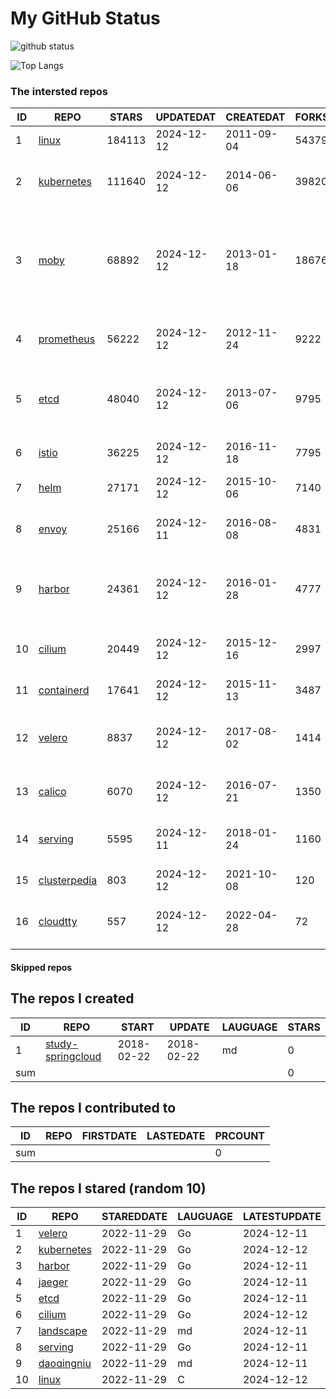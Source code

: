 # My GitHub Status

<img src="https://github-readme-stats-1.yihong0618.vercel.app/api?username=daoqingniu&show_icons=true&&&hide_title=true&count_private=true" alt="github status" />

![Top Langs](https://github-readme-stats-1.yihong0618.vercel.app/api/top-langs/?username=daoqingniu&layout=compact)

<!--START_SECTION:github_repos-->
### The intersted repos
| ID |                              REPO                               | STARS  | UPDATEDAT  | CREATEDAT  | FORKSCOUNT |                                                DESCRIPTIONS                                                |
|----|-----------------------------------------------------------------|--------|------------|------------|------------|------------------------------------------------------------------------------------------------------------|
|  1 | [linux](https://github.com/torvalds/linux)                      | 184113 | 2024-12-12 | 2011-09-04 |      54379 | Linux kernel source tree                                                                                   |
|  2 | [kubernetes](https://github.com/kubernetes/kubernetes)          | 111640 | 2024-12-12 | 2014-06-06 |      39820 | Production-Grade Container Scheduling and Management                                                       |
|  3 | [moby](https://github.com/moby/moby)                            |  68892 | 2024-12-12 | 2013-01-18 |      18676 | The Moby Project - a collaborative project for the container ecosystem to assemble container-based systems |
|  4 | [prometheus](https://github.com/prometheus/prometheus)          |  56222 | 2024-12-12 | 2012-11-24 |       9222 | The Prometheus monitoring system and time series database.                                                 |
|  5 | [etcd](https://github.com/etcd-io/etcd)                         |  48040 | 2024-12-12 | 2013-07-06 |       9795 | Distributed reliable key-value store for the most critical data of a distributed system                    |
|  6 | [istio](https://github.com/istio/istio)                         |  36225 | 2024-12-12 | 2016-11-18 |       7795 | Connect, secure, control, and observe services.                                                            |
|  7 | [helm](https://github.com/helm/helm)                            |  27171 | 2024-12-12 | 2015-10-06 |       7140 | The Kubernetes Package Manager                                                                             |
|  8 | [envoy](https://github.com/envoyproxy/envoy)                    |  25166 | 2024-12-11 | 2016-08-08 |       4831 | Cloud-native high-performance edge/middle/service proxy                                                    |
|  9 | [harbor](https://github.com/goharbor/harbor)                    |  24361 | 2024-12-12 | 2016-01-28 |       4777 | An open source trusted cloud native registry project that stores, signs, and scans content.                |
| 10 | [cilium](https://github.com/cilium/cilium)                      |  20449 | 2024-12-12 | 2015-12-16 |       2997 | eBPF-based Networking, Security, and Observability                                                         |
| 11 | [containerd](https://github.com/containerd/containerd)          |  17641 | 2024-12-12 | 2015-11-13 |       3487 | An open and reliable container runtime                                                                     |
| 12 | [velero](https://github.com/vmware-tanzu/velero)                |   8837 | 2024-12-12 | 2017-08-02 |       1414 | Backup and migrate Kubernetes applications and their persistent volumes                                    |
| 13 | [calico](https://github.com/projectcalico/calico)               |   6070 | 2024-12-12 | 2016-07-21 |       1350 | Cloud native networking and network security                                                               |
| 14 | [serving](https://github.com/knative/serving)                   |   5595 | 2024-12-11 | 2018-01-24 |       1160 | Kubernetes-based, scale-to-zero, request-driven compute                                                    |
| 15 | [clusterpedia](https://github.com/clusterpedia-io/clusterpedia) |    803 | 2024-12-12 | 2021-10-08 |        120 | The Encyclopedia of Kubernetes clusters                                                                    |
| 16 | [cloudtty](https://github.com/cloudtty/cloudtty)                |    557 | 2024-12-12 | 2022-04-28 |         72 | A Friendly Kubernetes CloudShell (Web Terminal) !                                                          |



#### Skipped repos
<!--END_SECTION:github_repos-->

<!--START_SECTION:my_github-->
## The repos I created
| ID  |                                 REPO                                 |   START    |   UPDATE   | LAUGUAGE | STARS |
|-----|----------------------------------------------------------------------|------------|------------|----------|-------|
|   1 | [study-springcloud](https://github.com/daoqingniu/study-springcloud) | 2018-02-22 | 2018-02-22 | md       |     0 |
| sum |                                                                      |            |            |          |     0 |

## The repos I contributed to
| ID  | REPO | FIRSTDATE | LASTEDATE | PRCOUNT |
|-----|------|-----------|-----------|---------|
| sum |      |           |           |       0 |

## The repos I stared (random 10)
| ID |                          REPO                          | STAREDDATE | LAUGUAGE | LATESTUPDATE |
|----|--------------------------------------------------------|------------|----------|--------------|
|  1 | [velero](https://github.com/vmware-tanzu/velero)       | 2022-11-29 | Go       | 2024-12-11   |
|  2 | [kubernetes](https://github.com/kubernetes/kubernetes) | 2022-11-29 | Go       | 2024-12-12   |
|  3 | [harbor](https://github.com/goharbor/harbor)           | 2022-11-29 | Go       | 2024-12-11   |
|  4 | [jaeger](https://github.com/jaegertracing/jaeger)      | 2022-11-29 | Go       | 2024-12-11   |
|  5 | [etcd](https://github.com/etcd-io/etcd)                | 2022-11-29 | Go       | 2024-12-11   |
|  6 | [cilium](https://github.com/cilium/cilium)             | 2022-11-29 | Go       | 2024-12-12   |
|  7 | [landscape](https://github.com/cncf/landscape)         | 2022-11-29 | md       | 2024-12-11   |
|  8 | [serving](https://github.com/knative/serving)          | 2022-11-29 | Go       | 2024-12-11   |
|  9 | [daoqingniu](https://github.com/daoqingniu/daoqingniu) | 2022-11-29 | md       | 2024-12-11   |
| 10 | [linux](https://github.com/torvalds/linux)             | 2022-11-29 | C        | 2024-12-12   |

<!--END_SECTION:my_github-->
